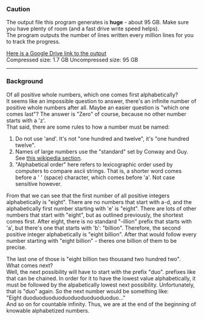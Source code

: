 ### Caution  
The output file this program generates is **huge** - about 95 GB. 
Make sure you have plenty of room (and a fast drive write speed helps).  
The program outputs the number of lines written every million lines for you to track the progress.

[Here is a Google Drive link to the output](https://drive.google.com/file/d/18ENuaTcvvFyMcroOFhm00FtjtSEOEb4x/view?usp=share_link)  
Compressed size: 1.7 GB
Uncompressed size: 95 GB

------

### Background

Of all positive whole numbers, which one comes first alphabetically?  
It seems like an impossible question to answer, there's an infinite number of positive whole numbers after all. 
Maybe an easier question is "which one comes last"? The answer is "Zero" of course, because no other number starts with a 'z'.  
That said, there are some rules to how a number must be named:  

1. Do not use 'and'. It's not "one hundred and twelve", it's "one hundred twelve". 
2. Names of large numbers use the "standard" set by Conway and Guy. See [this wikipedia section](https://en.wikipedia.org/wiki/Names_of_large_numbers#Extensions_of_the_standard_dictionary_numbers). 
3. "Alphabetical order" here refers to lexicographic order used by computers to compare ascii strings. That is, a shorter word comes before a ' ' (space) character, which comes before 'a'. Not case sensitive however.  

From that we can see that the first number of all positive integers alphabetically is "eight". 
There are no numbers that start with a-d, and the alphabetically first number starting with 'e' is "eight". 
There are lots of other numbers that start with "eight", but as outlined previously, the shortest comes first.
After eight, there is no standard "-illion" prefix that starts with 'a', but there's one that starts with 'b': "billion".
Therefore, the second positive integer alphabetically is "eight billion". 
After that would follow every number starting with "eight billion" - theres one billion of them to be precise.

The last one of those is "eight billion two thousand two hundred two".  
What comes next?  
Well, the next possibility will have to start with the prefix "duo". 
prefixes like that can be chained. In order for it to have the lowest value alphabetically, it must be followed by the alpabetically lowest next possibility. 
Unfortunately, that is "duo" again. So the next number would be something like:  
"Eight duoduoduoduoduoduoduoduoduoduo..."  
And so on for countable infinity. Thus, we are at the end of the beginning of knowable alphabetized numbers.